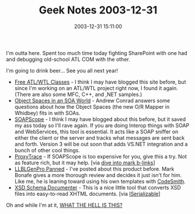 ﻿---
layout: post
title: "Geek Notes 2003-12-31"
comments: false
date: 2003-12-31 15:11:00
categories:
 - Technology
subtext-id: a996b997-a849-4acb-a857-50759e99e389
alias: /blog/Geek-Notes-2003-12-31.aspx
---


I'm outta here. Spent too much time today fighting SharePoint with one had and debugging old-school ATL COM with the other. 

I'm going to drink beer... See you all next year! 

  * [Free ATL/WTL Classes](http://home.worldonline.dk/viksoe/index.htm) - I think I may have blogged this site before, but since I'm working on an ATL/WTL project right now, I found it again. (There are also some MFC, C++, and ,NET samples.)
  * [Object Spaces in an SOA World](http://weblogs.asp.net/aconrad/archive/2003/12/12/43172.aspx) - Andrew Conrad answers some questions about how the Object Spaces (the new O/R Mapper in Whidbey) fits in with SOAs.
  * [SOAPScope](http://www.mindreef.com/) - I think I may have blogged about this before, but it saved my ass today so I'll rave again. If you are doing Interop things with SOAP and WebServices, this tool is essential. It acts like a SOAP sniffer on either the client or the server and tracks what messages are sent back and forth. Version 3 will be out soon that adds VS.NET integration and a bunch of other cool things.
  * [ProxyTrace](http://pocketsoap.com/tcptrace/pt.aspx) - If SOAPScope is too expensive for you, give this a try. Not as feature rich, but it may help. [via [dive into mark b-links](http://diveintomark.org/)]
  * [LLBLGenPro Panned](http://dotnetjunkies.com/WebLog/MarkBonafe/posts/5044.aspx) - I've posted about this product before. Mark Bonafe gives a more thorough review and decides it just isn't for him. Like me, he is leaning toward using his own templates with [CodeSmith](http://www.ericjsmith.net/codesmith/).
  * [XSD Schema Documenter](http://titanium.dstc.edu.au/xml/xs3p/online.shtml) - This is a nice little tool that converts XSD files into easy-to-read XHTML documents. [via [ISerializable](http://www.mattberther.com/2003/12/000352.html)]

Oh and while I'm at it, [WHAT THE HELL IS THIS?](http://us.st7.yimg.com/store1.yimg.com/I/directron_1771_32876899)
